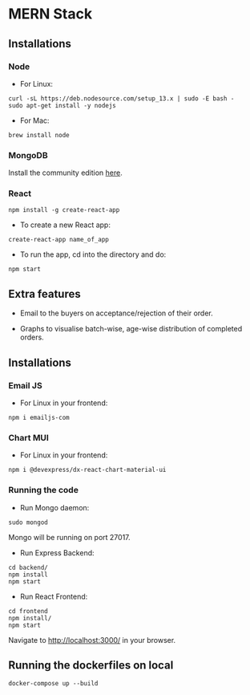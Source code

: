 # MERN Stack
## Installations

### Node

* For Linux:
```
curl -sL https://deb.nodesource.com/setup_13.x | sudo -E bash -
sudo apt-get install -y nodejs
```

* For Mac:
```
brew install node
```

### MongoDB

Install the community edition [here](https://docs.mongodb.com/manual/installation/#mongodb-community-edition-installation-tutorials).


### React

```
npm install -g create-react-app
```

* To create a new React app:
```
create-react-app name_of_app
```

* To run the app, cd into the directory and do:
```
npm start
```

## Extra features

* Email to the buyers on acceptance/rejection of their order.

* Graphs to visualise batch-wise, age-wise distribution of completed orders.


## Installations

### Email JS

* For Linux in your frontend:
```
npm i emailjs-com
```

###  Chart MUI

* For Linux in your frontend:
```
npm i @devexpress/dx-react-chart-material-ui
```

### Running the code

* Run Mongo daemon:
```
sudo mongod
```
Mongo will be running on port 27017.


* Run Express Backend:
```
cd backend/
npm install
npm start
```

* Run React Frontend:
```
cd frontend
npm install/
npm start
```

Navigate to [http://localhost:3000/](http://localhost:3000/) in your browser.


## Running the dockerfiles on local

```
docker-compose up --build
```

